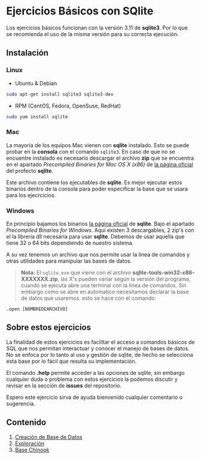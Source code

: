 # Ejercicios Básicos con SQlite

Los ejercicios básicos funcionan con la versión 3.11 de **sqlite3**.
Por lo que se recomienda el uso de la misma versión para su correcta ejecución.

## Instalación

### Linux

- Ubuntu & Debian

```bash
sudo apt-get install sqlite3 sqlite3-dev
```

- RPM (CentOS, Fedora, OpenSuse, RedHat)

``` bash
sudo yum install sqlite
```

### Mac

La mayoría de los equipos Mac vienen con **sqlite** instalado. Esto se puede probar en la **consola** con el comando
`sqlite3`. En caso de que no se encuentre instalado es necesario descargar el archivo **zip** que se encuentra en el
apartado _Precompiled Binaries for Mac OS X (x86)_ de [la página oficial](http://www.sqlite.org/download.html) del profecto 
**sqlite**.

Este archivo contiene los ejecutables de **sqlite**. Es mejor ejecutar estos binarios dentro de la consola para poder 
especificar la base que se usara para los ejecrcicios.

### Windows

En principio bajamos los binarios [la página oficial](http://www.sqlite.org/download.html) de **sqlite**. Bajo el
apartado _Precompiled Binaries for Windows_. Aquí existen 3 descargables, 2 zip's con el la librería dll necesaria para usar
**sqlite**. Debemos de usar aquella que tiene 32 o 64 bits dependiendo de nuestro sistema.

A su vez tenemos un archivo que nos permite usar la línea de comandos y otras utilidades para manipular las bases de
datos. 

> **Nota:**
> El `sqlite.exe` que viene con el archivo **sqlite-tools-win32-x86-XXXXXXX.zip**, las X's pueden variar según la versión
> del programa, cuando se ejecuta abre una terminal con la línea de comandos. Sin embargo como se abre en automatico
> necesitamos declarar la base de datos que usaremos. esto se hace con el comando:

```
.open [NOMBREDEARCHIVO]
```

## Sobre estos ejercicios

La finalidad de estos ejercicios es facilitar el acceso a comandos básicos de SQL que nos permitan interactuar y
conocer el manejo de bases de datos. No se enfoca por lo tanto al uso y gestión de sqlite, de hecho se selecciona esta
base por lo fácil que resulta su implementación.

El comando **.help** permite acceder a las opciones de sqlite, sin embargo cualquier duda o problema con estos
ejercicios la podemos discutir y revisar en la sección de **issues** del repositorio.

Espero este ejercicio sirva de ayuda bienvenido cualquier comentario o sugerencia.

## Contenido

1. [Creación de Base de Datos](CreacionDB.md)
2. [Exploración](Exploracion.md)
3. [Base Chinook](BaseChinook.md)
